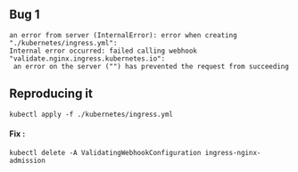 ## Bug 1
```shell
an error from server (InternalError): error when creating "./kubernetes/ingress.yml": 
Internal error occurred: failed calling webhook "validate.nginx.ingress.kubernetes.io":
 an error on the server ("") has prevented the request from succeeding
```
## Reproducing it
`kubectl apply -f ./kubernetes/ingress.yml`

#### Fix : 
`kubectl delete -A ValidatingWebhookConfiguration ingress-nginx-admission`